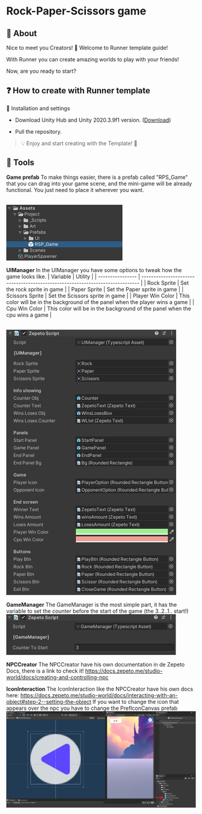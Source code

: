 
# Rock-Paper-Scissors game

## 📢 About

Nice to meet you Creators! 👋 Welcome to Runner template guide!

With Runner you can create amazing worlds to play with your friends!

Now, are you ready to start?

  

## ❓ How to create with Runner template

:wrench: Installation and settings

- Download Unity Hub and Unity 2020.3.9f1 version. ([Download](https://unity.com/releases/editor/archive))

- Pull the repository.

  

> 💡 Enjoy and start creating with the Template! :tada:

  

## 🔨 Tools

**Game prefab**
To make things easier, there is a prefab called "RPS_Game" that you can drag into your game scene, and the mini-game will be already functional. You just need to place it wherever you want.

<br><img src = "docs/images/rps_prefab.png" alt ="rps prefab img"></img><br>

**UIManager**
In the UIManager you have some options to tweak how the game looks like.
| Variable         | Utility                                                                       |
| ---------------- | ----------------------------------------------------------------------------- |
| Rock Sprite      | Set the rock sprite in game                                                   |
| Paper Sprite     | Set the Paper sprite in game                                                  |
| Scissors Sprite  | Set the Scissors  sprite in game                                              |
| Player Win Color | This color will be in the background of the panel when the player wins a game |
| Cpu Win Color    | This color will be in the background of the panel when the cpu wins a game    |

<br><img src = "docs/images/uimanager.png" alt = "uimanager img"></img><br>

**GameManager**
The GameManager is the most simple part, it has the variable to set the counter before the start of the game
(the 3..2..1.. start!)
<br><img src = "docs/images/gamemanager.png" alt = "gamemanager img"></img><br>

**NPCCreator**
The NPCCreator have his own documentation in de Zepeto Docs, there is a link to check it! https://docs.zepeto.me/studio-world/docs/creating-and-controlling-npc

**IconInteraction**
The IconInteraction like the NPCCreator have his own docs here: 
https://docs.zepeto.me/studio-world/docs/interacting-with-an-object#step-2--setting-the-object
If you want to change the icon that appears over the npc you have to change the PrefIconCanvas prefab
<br><img src = "docs/images/IconInteractionCanvas.png" alt = "Icon Interaction Canvas img"></img><br>


